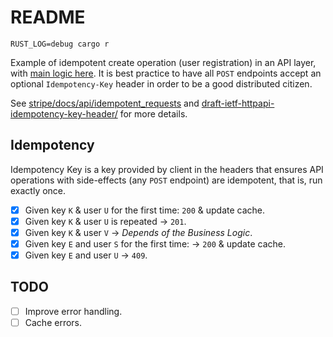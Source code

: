# README

``RUST_LOG=debug cargo r``

Example of idempotent create operation (user registration) in an API layer, with [main logic here](/src/middleware/cache/mod.rs). It is best practice to have all ``POST`` endpoints accept an optional ``Idempotency-Key`` header in order to be a good distributed citizen. 

See [stripe/docs/api/idempotent_requests](https://stripe.com/docs/api/idempotent_requests)  and [draft-ietf-httpapi-idempotency-key-header/](https://datatracker.ietf.org/doc/draft-ietf-httpapi-idempotency-key-header/) for more details.

## Idempotency

Idempotency Key is a key provided by client in the headers that ensures API operations with side-effects (any ``POST`` endpoint) are idempotent, that is, run exactly once.

- [x] Given key ``K`` & user ``U`` for the first time: ``200`` & update cache.
- [x] Given key ``K`` & user ``U`` is repeated -> ``201``.
- [x] Given key ``K`` & user ``V`` -> *Depends of the Business Logic*.
- [x] Given key ``E`` and user ``S`` for the first time: -> ``200`` & update cache.
- [x] Given key ``E`` and user ``U`` -> ``409``.

## TODO

- [ ] Improve error handling.
- [ ] Cache errors.
